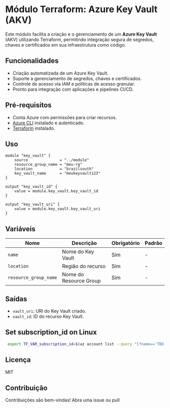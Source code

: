 # Módulo Terraform: Azure Key Vault (AKV)

Este módulo facilita a criação e o gerenciamento de um **Azure Key Vault** (AKV) utilizando Terraform, permitindo integração segura de segredos, chaves e certificados em sua infraestrutura como código.

## Funcionalidades

- Criação automatizada de um Azure Key Vault.
- Suporte a gerenciamento de segredos, chaves e certificados.
- Controle de acesso via IAM e políticas de acesso granular.
- Pronto para integração com aplicações e pipelines CI/CD.

## Pré-requisitos

- Conta Azure com permissões para criar recursos.
- [Azure CLI](https://docs.microsoft.com/pt-br/cli/azure/install-azure-cli) instalado e autenticado.
- [Terraform](https://www.terraform.io/downloads.html) instalado.

## Uso

```hcl
module "key_vault" {
    source              = "../module"
    resource_group_name = "meu-rg"
    location            = "brazilsouth"
    key_vault_name      = "meukeyvault123"
}

output "key_vault_id" {
    value = module.key_vault.key_vault_id
}

output "key_vault_uri" {
    value = module.key_vault.key_vault_uri
}
```

## Variáveis

| Nome                  | Descrição                        | Obrigatório | Padrão |
|-----------------------|----------------------------------|-------------|--------|
| `name`                | Nome do Key Vault                | Sim         | -      |
| `location`            | Região do recurso                | Sim         | -      |
| `resource_group_name` | Nome do Resource Group           | Sim         | -      |

## Saídas

- `vault_uri`: URI do Key Vault criado.
- `vault_id`: ID do recurso Key Vault.

## Set subscription_id on Linux
```bash
 export TF_VAR_subscription_id=$(az account list --query "[?name=='TBX-Sandbox'].id" --output tsv)
 ```

## Licença

MIT

## Contribuição

Contribuições são bem-vindas! Abra uma issue ou pull